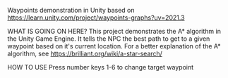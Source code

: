 Waypoints demonstration in Unity based on 
https://learn.unity.com/project/waypoints-graphs?uv=2021.3

WHAT IS GOING ON HERE?
This project demonstrates the A* algorithm in the Unity Game Engine. It tells the NPC
the best path to get to a given waypoint based on it's current location.
For a better explanation of the A* algorithm, see https://brilliant.org/wiki/a-star-search/

HOW TO USE
Press number keys 1-6 to change target waypoint
